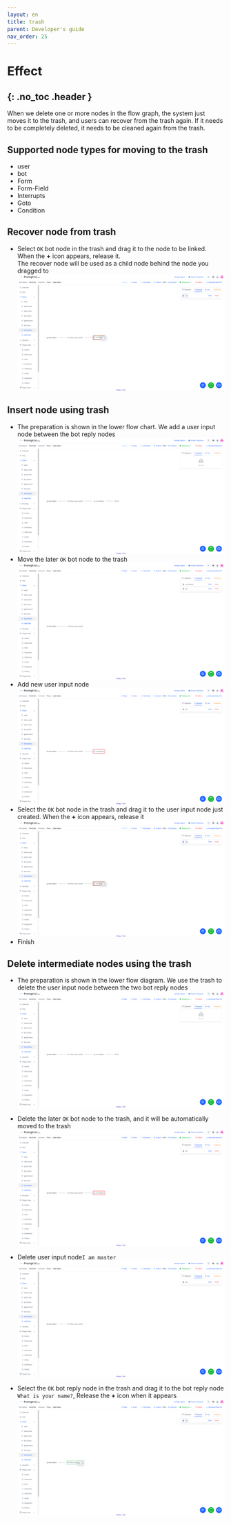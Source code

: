 ```yaml
---
layout: en
title: trash
parent: Developer's guide
nav_order: 25
---
```


# Effect
{: .no_toc .header }
---
When we delete one or more nodes in the flow graph, the system just moves it to the trash, and users can recover from the trash again. If it needs to be completely deleted, it needs to be cleaned again from the trash.

## Supported node types for moving to the trash

- user
- bot
- Form
- Form-Field
- Interrupts
- Goto
- Condition

## Recover node from trash
* Select `OK` bot node in the trash and drag it to the node to be linked. When the **+** icon appears, release it.
  <br/>The recover node will be used as a child node behind the node you dragged to
  ![13-trash](/assets/images/tutorial/trash/13-trash.png)

## Insert node using trash
* The preparation is shown in the lower flow chart. We add a user input node between the bot reply nodes
  ![10-trash](/assets/images/tutorial/trash/10-trash.png)
* Move the later `OK` bot node  to the trash
  ![11-trash](/assets/images/tutorial/trash/11-trash.png)
* Add new user input node
  ![12-trash](/assets/images/tutorial/trash/12-trash.png)
* Select the `OK` bot node in the trash and drag it to the user input node just created. When the **+** icon appears, release it
  ![13-trash](/assets/images/tutorial/trash/13-trash.png)
* Finish
## Delete intermediate nodes using the trash

* The preparation is shown in the lower flow diagram. We use the trash to delete the user input node between the two bot reply nodes
  ![20-trash](/assets/images/tutorial/trash/20-trash.png)

* Delete the later `OK` bot node  to the trash, and it will be automatically moved to the trash
  ![21-trash](/assets/images/tutorial/trash/21-trash.png)

* Delete user input node`I am master`
  ![22-trash](/assets/images/tutorial/trash/22-trash.png)

* Select the `OK` bot reply node in the trash and drag it to the bot reply node `What is your name?`, Release the **+** icon when it appears
  ![23-trash](/assets/images/tutorial/trash/23-trash.png)